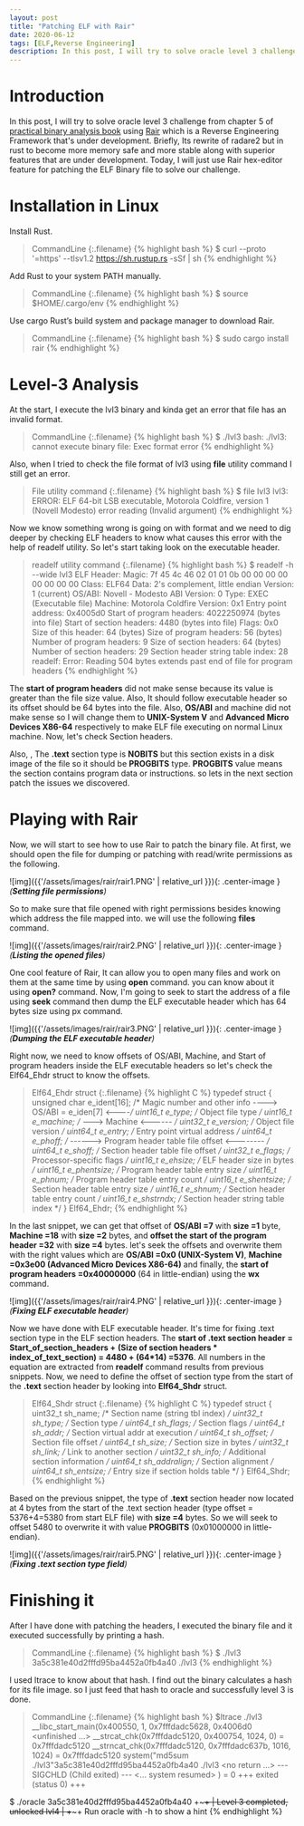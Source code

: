 ```yaml
---
layout: post
title: "Patching ELF with Rair"
date: 2020-06-12
tags: [ELF,Reverse Engineering] 
description: In this post, I will try to solve oracle level 3 challenge from chapter 5 of practical binary analysis book using Rair. 
---
```


# Introduction

In this post, I will try to solve oracle level 3 challenge from chapter 5 of [practical binary analysis book](https://practicalbinaryanalysis.com/) using [Rair](https://github.com/Rair-Project/rair) which is a Reverse Engineering Framework that's under development. Briefly, Its rewrite of radare2 but in rust to become more memory safe and more stable along with superior features that are under development. Today, I will just use Rair hex-editor feature for patching the ELF Binary file to solve our challenge.


# Installation in Linux

Install Rust.
> CommandLine 
{:.filename}
{% highlight bash %}
$ curl --proto '=https' --tlsv1.2 https://sh.rustup.rs -sSf | sh
{% endhighlight %}

Add Rust to your system PATH manually.
> CommandLine 
{:.filename}
{% highlight bash %}
$ source $HOME/.cargo/env
{% endhighlight %}

Use cargo Rust’s build system and package manager to download Rair.
> CommandLine 
{:.filename}
{% highlight bash %}
$ sudo cargo install rair
{% endhighlight %}


# Level-3 Analysis

At the start, I execute the lvl3 binary and kinda get an error that file has an invalid format.  
> CommandLine
{:.filename}
{% highlight bash %}
$ ./lvl3
bash: ./lvl3: cannot execute binary file: Exec format error
{% endhighlight %}

Also, when I tried to check the file format of lvl3 using **file** utility command I still get an error.

> File utility command
{:.filename}
{% highlight bash %}
$ file lvl3
lvl3: ERROR: ELF 64-bit LSB executable, Motorola Coldfire, version 1 (Novell Modesto) error reading (Invalid argument)
{% endhighlight %}


Now we know something wrong is going on with format and we need to dig deeper by checking ELF headers to know what causes this error with the help of readelf utility. So let's start taking look on the executable header.
> readelf utility command
{:.filename}
{% highlight bash %}
$ readelf -h --wide lvl3
 ELF Header:
  Magic:   7f 45 4c 46 02 01 01 0b 00 00 00 00 00 00 00 00 
  Class:                             ELF64
  Data:                              2's complement, little endian
  Version:                           1 (current)
  OS/ABI:                            Novell - Modesto
  ABI Version:                       0
  Type:                              EXEC (Executable file)
  Machine:                           Motorola Coldfire
  Version:                           0x1
  Entry point address:               0x4005d0
  Start of program headers:          4022250974 (bytes into file)
  Start of section headers:          4480 (bytes into file)
  Flags:                             0x0
  Size of this header:               64 (bytes)
  Size of program headers:           56 (bytes)
  Number of program headers:         9
  Size of section headers:           64 (bytes)
  Number of section headers:         29
  Section header string table index: 28
readelf: Error: Reading 504 bytes extends past end of file for program headers
{% endhighlight %}

The **start of program headers** did not make sense because its value is greater than the file size value. Also, It should follow executable header so its offset should be 64 bytes into the file. Also, **OS/ABI** and machine did not make sense so I will change them to **UNIX-System V** and **Advanced Micro Devices X86-64** respectively to make ELF file executing on normal Linux machine. Now, let's check Section headers.

Also, , The **.text** section type is **NOBITS** but this section exists in a disk image of the file so it should be **PROGBITS** type. **PROGBITS** value means the section contains program data or instructions. so lets in the next section patch the issues we discovered.


# Playing with Rair

Now, we will start to see how to use Rair to patch the binary file. At first, we should open the file for dumping or patching with read/write permissions as the following.

![img]({{'/assets/images/rair/rair1.PNG' | relative_url }}){: .center-image }*(**Setting file permissions**)*

So to make sure that file opened with right permissions besides knowing which address the file mapped into. we will use the following **files** command.

![img]({{'/assets/images/rair/rair2.PNG' | relative_url }}){: .center-image }*(**Listing the opened files**)*

One cool feature of Rair,  It can allow you to open many files and work on them at the same time by using **open** command. you can know about it using **open?** command. Now, I'm going to seek to start the address of a file using **seek** command then dump the ELF executable header which has 64 bytes size using px command.

![img]({{'/assets/images/rair/rair3.PNG' | relative_url }}){: .center-image }*(**Dumping the ELF executable header**)*

Right now, we need to know offsets of OS/ABI, Machine, and Start of program headers inside the ELF executable headers so let's check the Elf64_Ehdr struct to know the offsets.

> Elf64_Ehdr struct
{:.filename}
{% highlight C %}
typedef struct {
unsigned char e_ident[16]; /* Magic number and other info
                         ----> OS/ABI = e_iden[7] <----*/
uint16_t e_type; /* Object file type */
uint16_t e_machine; /* ---> Machine <------ */
uint32_t e_version; /* Object file version */
uint64_t e_entry; /* Entry point virtual address */
uint64_t e_phoff; /* ------> Program header table file offset <-------- */
uint64_t e_shoff; /* Section header table file offset */
uint32_t e_flags; /* Processor-specific flags */
uint16_t e_ehsize; /* ELF header size in bytes */
uint16_t e_phentsize; /* Program header table entry size */
uint16_t e_phnum; /* Program header table entry count */
uint16_t e_shentsize; /* Section header table entry size */
uint16_t e_shnum; /* Section header table entry count */
uint16_t e_shstrndx; /* Section header string table index */
} Elf64_Ehdr;
{% endhighlight %}

In the last snippet, we can get that offset of **OS/ABI =7** with **size =1** byte, **Machine =18** with **size =2** bytes, and **offset the start of the program header =32** with **size =4** bytes.  let's seek the offsets and overwrite them with the right values which are **OS/ABI =0x0 (UNIX-System V)**, **Machine =0x3e00 (Advanced Micro Devices X86-64)** and finally, the **start of program headers =0x40000000** (64 in little-endian) using the **wx** command.

![img]({{'/assets/images/rair/rair4.PNG' | relative_url }}){: .center-image }*(**Fixing ELF executable header**)*

Now we have done with ELF executable header. It's time for fixing .text section type in the ELF section headers. The **start of .text section header** **= Start_of_section_headers +** **(Size of section headers \*  index_of_text_section) = 4480 + (64\*14) =5376**. All numbers in the equation are extracted from **readelf** command results from previous snippets. Now, we need to define the offset of section type from the start of the **.text** section header by looking into **Elf64_Shdr** struct.

> Elf64_Shdr struct
{:.filename}
{% highlight C %}
typedef struct {
uint32_t sh_name; /* Section name (string tbl index) */
uint32_t sh_type; /* Section type */
uint64_t sh_flags; /* Section flags */
uint64_t sh_addr; /* Section virtual addr at execution */
uint64_t sh_offset; /* Section file offset */
uint64_t sh_size; /* Section size in bytes */
uint32_t sh_link; /* Link to another section */
uint32_t sh_info; /* Additional section information */
uint64_t sh_addralign; /* Section alignment */
uint64_t sh_entsize; /* Entry size if section holds table */
} Elf64_Shdr;
{% endhighlight %}

Based on the previous snippet, the type of **.text** section header now located at 4 bytes from the start of the .text section header (type offset = 5376+4=5380 from start ELF file) with **size =4** bytes. So we will seek to offset 5480 to overwrite it with value **PROGBITS** (0x01000000 in little-endian).

![img]({{'/assets/images/rair/rair5.PNG' | relative_url }}){: .center-image }*(**Fixing .text section type field**)*

# Finishing it

After I have done with patching the headers, I executed the binary file and it executed successfully by printing a hash.

> CommandLine
{:.filename}
{% highlight bash %}
$ ./lvl3
3a5c381e40d2fffd95ba4452a0fb4a40  ./lvl3
{% endhighlight %}

I used ltrace to know about that hash. I find out the binary calculates a hash for its file image. so I just feed that hash to oracle and successfully level 3 is done.

> CommandLine
{:.filename}
{% highlight bash %}
$ltrace ./lvl3
__libc_start_main(0x400550, 1, 0x7fffdadc5628, 0x4006d0 <unfinished ...>
__strcat_chk(0x7fffdadc5120, 0x400754, 1024, 0)                              = 0x7fffdadc5120
__strncat_chk(0x7fffdadc5120, 0x7fffdadc637b, 1016, 1024)                    = 0x7fffdadc5120
system("md5sum ./lvl3"3a5c381e40d2fffd95ba4452a0fb4a40  ./lvl3
 <no return ...>
--- SIGCHLD (Child exited) ---
<... system resumed> )                                                       = 0
+++ exited (status 0) +++
 
$ ./oracle 3a5c381e40d2fffd95ba4452a0fb4a40
+~~~~~~~~~~~~~~~~~~~~~~~~~~~~~~~~~~~~~~~~~~~+
| Level 3 completed, unlocked lvl4         |
+~~~~~~~~~~~~~~~~~~~~~~~~~~~~~~~~~~~~~~~~~~~+
Run oracle with -h to show a hint
{% endhighlight %}

